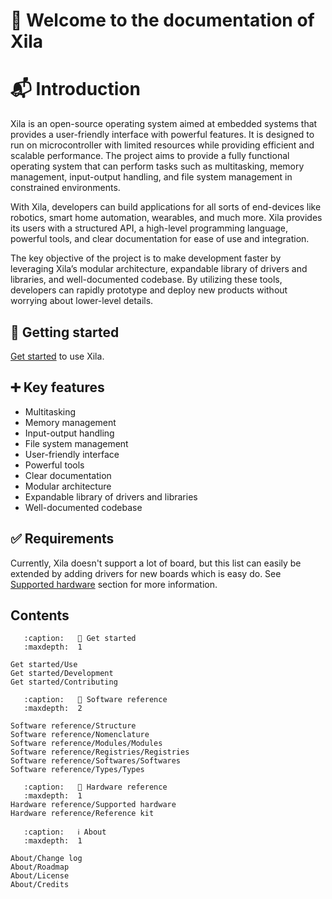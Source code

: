 # 👋 Welcome to the documentation of Xila

# 📬 Introduction

Xila is an open-source operating system aimed at embedded systems that provides a user-friendly interface with powerful features.
It is designed to run on microcontroller with limited resources while providing efficient and scalable performance.
The project aims to provide a fully functional operating system that can perform tasks such as multitasking, memory management, input-output handling, and file system management in constrained environments.

With Xila, developers can build applications for all sorts of end-devices like robotics, smart home automation, wearables, and much more.
Xila provides its users with a structured API, a high-level programming language, powerful tools, and clear documentation for ease of use and integration.

The key objective of the project is to make development faster by leveraging Xila’s modular architecture, expandable library of drivers and libraries, and well-documented codebase.
By utilizing these tools, developers can rapidly prototype and deploy new products without worrying about lower-level details.

## 🏃 Getting started

[Get started](<./Get started/Use.md>) to use Xila.

## ➕ Key features

- Multitasking
- Memory management
- Input-output handling
- File system management
- User-friendly interface
- Powerful tools
- Clear documentation
- Modular architecture
- Expandable library of drivers and libraries
- Well-documented codebase

## ✅ Requirements

Currently, Xila doesn't support a lot of board, but this list can easily be extended by adding drivers for new boards which is easy do. See [Supported hardware](../Hardware%20reference/Supported%20hardware) section for more information.

## Contents

```{toctree}
   :caption:   🚀 Get started
   :maxdepth:  1

Get started/Use
Get started/Development
Get started/Contributing
```

```{toctree}
   :caption:   📖 Software reference   
   :maxdepth:  2

Software reference/Structure
Software reference/Nomenclature
Software reference/Modules/Modules
Software reference/Registries/Registries
Software reference/Softwares/Softwares
Software reference/Types/Types
```

```{toctree}
   :caption:   🔌 Hardware reference
   :maxdepth:  1
Hardware reference/Supported hardware
Hardware reference/Reference kit
```

```{toctree}
   :caption:   ℹ️ About
   :maxdepth:  1

About/Change log
About/Roadmap
About/License
About/Credits
```

